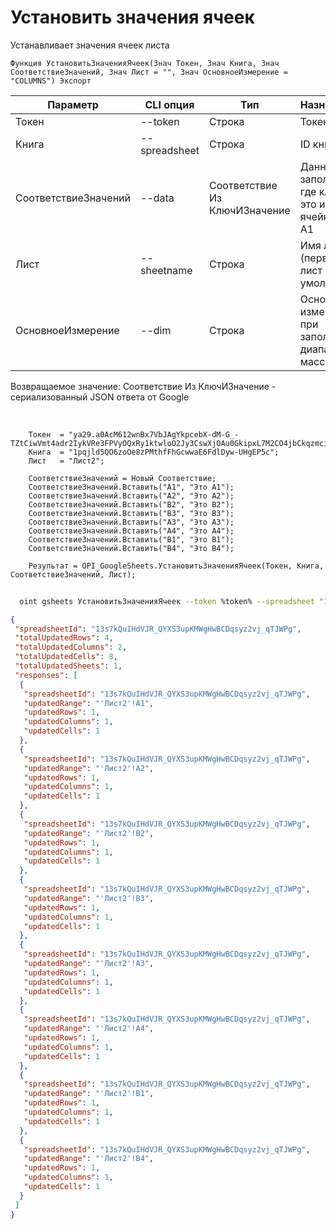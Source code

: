 ﻿---
sidebar_position: 1
---

# Установить значения ячеек
 Устанавливает значения ячеек листа



`Функция УстановитьЗначенияЯчеек(Знач Токен, Знач Книга, Знач СоответствиеЗначений, Знач Лист = "", Знач ОсновноеИзмерение = "COLUMNS") Экспорт`

  | Параметр | CLI опция | Тип | Назначение |
  |-|-|-|-|
  | Токен | --token | Строка | Токен |
  | Книга | --spreadsheet | Строка | ID книги |
  | СоответствиеЗначений | --data | Соответствие Из КлючИЗначение | Данные заполнения, где ключ это имя ячейки вида A1 |
  | Лист | --sheetname | Строка | Имя листа (первый лист по умолчанию) |
  | ОсновноеИзмерение | --dim | Строка | Основное измерение при заполнении диапазона массивом |

  
  Возвращаемое значение:   Соответствие Из КлючИЗначение - сериализованный JSON ответа от Google

<br/>




```bsl title="Пример кода"
    Токен  = "ya29.a0AcM612wnBx7VbJAgYkpcebX-dM-G_-TZtCiwVmt4adr2IykVRe3FPVyOQxRy1ktwloO2Jy3CswXjOAu0GkipxL7M2CO4jbCkqzmci2d7-...";
    Книга  = "1pqjld5QO6zoOe8zPMthfFhGcwwaE6FdlDyw-UHgEP5c";
    Лист   = "Лист2";

    СоответствиеЗначений = Новый Соответствие;
    СоответствиеЗначений.Вставить("A1", "Это A1");
    СоответствиеЗначений.Вставить("A2", "Это A2");
    СоответствиеЗначений.Вставить("B2", "Это B2");
    СоответствиеЗначений.Вставить("B3", "Это B3");
    СоответствиеЗначений.Вставить("A3", "Это A3");
    СоответствиеЗначений.Вставить("A4", "Это A4");
    СоответствиеЗначений.Вставить("B1", "Это B1");
    СоответствиеЗначений.Вставить("B4", "Это B4");

    Результат = OPI_GoogleSheets.УстановитьЗначенияЯчеек(Токен, Книга, СоответствиеЗначений, Лист);
```



```sh title="Пример команды CLI"
    
  oint gsheets УстановитьЗначенияЯчеек --token %token% --spreadsheet "1Pu07Y5UiGVfW4fqfP7tcSQtdSX_2wdm2Ih23zlxJJwc" --data %data% --sheetname "Лист2" --dim %dim%

```

```json title="Результат"
{
 "spreadsheetId": "13s7kQuIHdVJR_QYXS3upKMWgHwBCDqsyz2vj_qTJWPg",
 "totalUpdatedRows": 4,
 "totalUpdatedColumns": 2,
 "totalUpdatedCells": 8,
 "totalUpdatedSheets": 1,
 "responses": [
  {
   "spreadsheetId": "13s7kQuIHdVJR_QYXS3upKMWgHwBCDqsyz2vj_qTJWPg",
   "updatedRange": "'Лист2'!A1",
   "updatedRows": 1,
   "updatedColumns": 1,
   "updatedCells": 1
  },
  {
   "spreadsheetId": "13s7kQuIHdVJR_QYXS3upKMWgHwBCDqsyz2vj_qTJWPg",
   "updatedRange": "'Лист2'!A2",
   "updatedRows": 1,
   "updatedColumns": 1,
   "updatedCells": 1
  },
  {
   "spreadsheetId": "13s7kQuIHdVJR_QYXS3upKMWgHwBCDqsyz2vj_qTJWPg",
   "updatedRange": "'Лист2'!B2",
   "updatedRows": 1,
   "updatedColumns": 1,
   "updatedCells": 1
  },
  {
   "spreadsheetId": "13s7kQuIHdVJR_QYXS3upKMWgHwBCDqsyz2vj_qTJWPg",
   "updatedRange": "'Лист2'!B3",
   "updatedRows": 1,
   "updatedColumns": 1,
   "updatedCells": 1
  },
  {
   "spreadsheetId": "13s7kQuIHdVJR_QYXS3upKMWgHwBCDqsyz2vj_qTJWPg",
   "updatedRange": "'Лист2'!A3",
   "updatedRows": 1,
   "updatedColumns": 1,
   "updatedCells": 1
  },
  {
   "spreadsheetId": "13s7kQuIHdVJR_QYXS3upKMWgHwBCDqsyz2vj_qTJWPg",
   "updatedRange": "'Лист2'!A4",
   "updatedRows": 1,
   "updatedColumns": 1,
   "updatedCells": 1
  },
  {
   "spreadsheetId": "13s7kQuIHdVJR_QYXS3upKMWgHwBCDqsyz2vj_qTJWPg",
   "updatedRange": "'Лист2'!B1",
   "updatedRows": 1,
   "updatedColumns": 1,
   "updatedCells": 1
  },
  {
   "spreadsheetId": "13s7kQuIHdVJR_QYXS3upKMWgHwBCDqsyz2vj_qTJWPg",
   "updatedRange": "'Лист2'!B4",
   "updatedRows": 1,
   "updatedColumns": 1,
   "updatedCells": 1
  }
 ]
}
```
